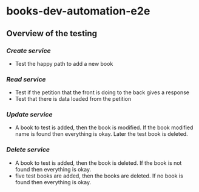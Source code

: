 # books-dev-automation-e2e

## **Overview of the testing**

### *Create service*

- Test the happy path to add a new book

### *Read service*

- Test if the petition that the front is doing to the back gives a response
- Test that there is data loaded from the petition

### *Update service*

- A book to test is added, then the book is modified. If the book modified name is found then everything is okay. Later the test book is deleted.

### *Delete service*

- A book to test is added, then the book is deleted. If the book is not found then everything is okay.
- five test books are added, then the books are deleted. If no book is found then everything is okay.